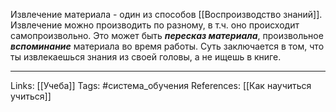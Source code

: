 Извлечение материала - один из способов [[Воспроизводство знаний]]. Извлечение можно производить по разному, в т.ч. оно происходит самопроизвольно. Это может быть ***пересказ материала***, произвольное ***вспоминание*** материала во время работы. Суть заключается в том, что ты извлекаешься знания из своей головы, а не ищешь в книге. 
___
Links: [[Учеба]]
Tags: #система_обучения 
References: [[Как научиться учиться]]